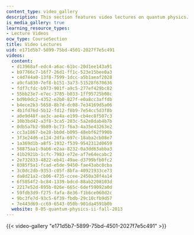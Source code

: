 ```yaml
---
content_type: video_gallery
description: This section features video lectures on quantum physics.
is_media_gallery: true
learning_resource_types:
- Lecture Videos
ocw_type: CourseSection
title: Video Lectures
uid: e171d5b7-5899-75bd-4501-2027f7e5c491
videos:
  content:
  - d13968af-edc4-a6ac-61bc-20d1ee143a91
  - b97766c7-16f7-26d1-ff1c-523e15bee0a3
  - c4d744a0-13f8-7599-1dcc-a5b1aeaf2028
  - a9cfa830-7ef8-b151-3a73-51528f670636
  - fdf7cfdc-b973-901f-a9c5-277ef429bc82
  - 55bb23e7-e7ec-3785-b033-1ff95725b08c
  - bd9b9dc2-4352-e2b0-827f-e0a8cc3affdb
  - b4ece2b3-5658-8b7d-dc08-7e34169d5a06
  - 4b1fd76d-5b12-fd12-f8b9-7e54cc5d3f8b
  - a0e9d48f-ae3c-ae4a-e199-cb4ec8f507c3
  - 10b3bd42-a3f8-3ca5-283c-5a2e8dab4b7b
  - 0db5a7b2-9b89-bc73-f6a3-4a35e43263e2
  - cc3a1867-be28-bb0d-b095-48ebf62f990b
  - 3f3e24d6-e124-2dfa-697c-18aba2cb08e7
  - 1a369d1b-a8f5-1932-f539-9542312d0659
  - 58875aa1-9ab6-e2aa-8232-0a3dd63abba3
  - 41b2921b-1cfc-7983-e72e-af7e64ecabc2
  - 2e732833-4822-eb41-49ae-d3799bfb0fc2
  - 0385f5a1-fcad-e5de-9450-fae43abc8cba
  - 3c0dc2db-9353-c05f-8bfa-40921933ce73
  - da8d21a2-cb06-4735-ccee-2450a38f4a14
  - 6f5854f2-bc84-1339-bdcd-88ab2208103d
  - 2217e52d-895b-026e-665c-6def59092a0d
  - 59fdb3d9-f275-fafa-8e36-f1b6ce060d2c
  - 9bc3fe7d-93c5-6f39-fbdb-29c10cfb9d57
  - 7e443d69-cc69-6543-050b-901da4591b0b
  website: 8-05-quantum-physics-ii-fall-2013
---
```



{{< video-gallery "e171d5b7-5899-75bd-4501-2027f7e5c491" >}}

